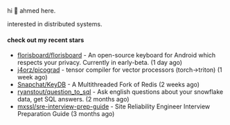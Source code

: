 hi 👋 ahmed here.

interested in distributed systems.

#### check out my recent stars

- [florisboard/florisboard](https://github.com/florisboard/florisboard) - An open-source keyboard for Android which respects your privacy. Currently in early-beta. (1 day ago)
- [j4orz/picograd](https://github.com/j4orz/picograd) - tensor compiler for vector processors (torch-&gt;triton) (1 week ago)
- [Snapchat/KeyDB](https://github.com/Snapchat/KeyDB) - A Multithreaded Fork of Redis (2 weeks ago)
- [ryanstout/question_to_sql](https://github.com/ryanstout/question_to_sql) - Ask english questions about your snowflake data, get SQL answers. (2 months ago)
- [mxssl/sre-interview-prep-guide](https://github.com/mxssl/sre-interview-prep-guide) - Site Reliability Engineer Interview Preparation Guide (3 months ago)

